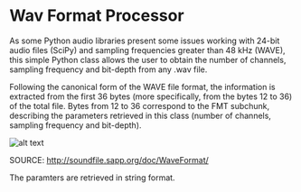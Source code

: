 # Wav Format Processor

As some Python audio libraries present some issues working with 24-bit audio files (SciPy) and sampling frequencies greater than 48 kHz (WAVE), this simple Python class allows the user to obtain the number of channels, sampling frequency and bit-depth from any .wav file.

Following the canonical form of the WAVE file format, the information is extracted from the first 36 bytes (more specifically, from the bytes 12 to 36) of the total file. Bytes from 12 to 36 correspond to the FMT subchunk, describing the parameters retrieved in this class (number of channels, sampling frequency and bit-depth).

![alt text](http://soundfile.sapp.org/doc/WaveFormat/xwav-sound-format.gif.pagespeed.ic.tIS-Bqb8Y1.png)

SOURCE: http://soundfile.sapp.org/doc/WaveFormat/

The paramters are retrieved in string format.

